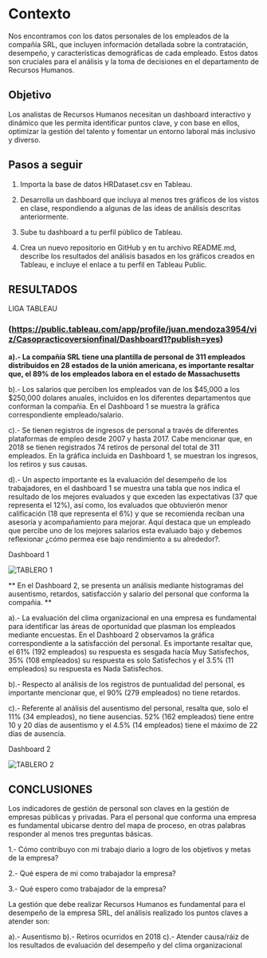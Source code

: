 # Contexto

Nos encontramos con los datos personales de los empleados de la compañía SRL, que incluyen información detallada sobre la contratación, desempeño, y características demográficas de cada empleado. Estos datos son cruciales para el análisis y la toma de decisiones en el departamento de Recursos Humanos.

## Objetivo

Los analistas de Recursos Humanos necesitan un dashboard interactivo y dinámico que les permita identificar puntos clave, y con base en ellos, optimizar la gestión del talento y fomentar un entorno laboral más inclusivo y diverso.

## Pasos a seguir

1. Importa la base de datos HRDataset.csv en Tableau.

  
2. Desarrolla un dashboard que incluya al menos tres gráficos de los vistos en clase,
respondiendo a algunas de las ideas de análisis descritas anteriormente.


3. Sube tu dashboard a tu perfil público de Tableau.

  
4. Crea un nuevo repositorio en GitHub y en tu archivo README.md, describe los
resultados del análisis basados en los gráficos creados en Tableau, e incluye el enlace a tu perfil en Tableau Public.


## RESULTADOS 

LIGA TABLEAU

### (https://public.tableau.com/app/profile/juan.mendoza3954/viz/Casopracticoversionfinal/Dashboard1?publish=yes)



**a).- La compañía SRL tiene una plantilla de personal de 311 empleados distribuidos en 28 estados de la unión americana, es importante resaltar que, el 89% de los empleados labora en el estado de Massachusetts**

b).- Los salarios que perciben los empleados van de los $45,000 a los $250,000 dolares anuales, incluidos en los diferentes departamentos que conforman la compañia. En el Dashboard 1 se muestra la gráfica correspondiente empleado/salario.

c).- Se tienen registros de ingresos de personal a través de diferentes plataformas de empleo desde 2007 y hasta 2017. Cabe mencionar que, en 2018 se tienen registrados 74 retiros de personal del total de 311 empleados. En la gráfica incluida en Dashboard 1, se muestran los ingresos, los retiros y sus causas.

d).- Un aspecto importante  es la evaluación del desempeño de los trabajadores, en el dashboard 1 se muestra una tabla que nos indica el resultado de los mejores evaluados y que exceden las expectativas (37 que representa el 12%), así como, los evaluados que obtuvierón menor calificación (18 que representa el 6%) y que se recomienda reciban una asesoría y acompañamiento para mejorar. Aquí destaca que un empleado que percibe uno de los mejores salarios esta evaluado bajo y debemos reflexionar ¿cómo permea ese bajo rendimiento a su alrededor?.

Dashboard 1

![TABLERO 1](https://github.com/user-attachments/assets/a86d9322-9598-4a14-8163-c3fd96930bff)


** En el Dashboard 2, se presenta un análisis mediante histogramas del ausentismo, retardos, satisfacción y salario del personal que conforma la compañia. **

a).- La evaluación del clima organizacional en una empresa es fundamental para identificar las áreas de oportunidad que plasman los empleados mediante encuestas. En el Dashboard 2 observamos la gráfica correspondiente a la satisfacción del personal. Es importante resaltar que, el 61% (192 empleados) su respuesta es sesgada hacía Muy Satisfechos, 35% (108 empleados) su respuesta es solo Satisfechos y el 3.5% (11 empleados) su respuesta es Nada Satisfechos.

b).- Respecto al análisis de los registros de puntualidad del personal, es importante mencionar que, el 90% (279 empleados) no tiene retardos.

c).- Referente al análisis del ausentismo del personal, resalta que, solo el 11% (34 empleados), no tiene ausencias. 52% (162 empleados) tiene entre 10 y 20 días de ausentismo y el 4.5% (14 empleados) tiene el máximo de 22 días de ausencia.

Dashboard 2

![TABLERO 2](https://github.com/user-attachments/assets/48cacae2-df1a-4eea-a6a9-a9b3c07f71c4)

## CONCLUSIONES

Los indicadores de gestión de personal son claves en la gestión de empresas públicas y privadas. Para el personal que conforma una empresa es fundamental ubicarse dentro del mapa de proceso, en otras palabras responder al menos tres preguntas básicas.

1.- Cómo contribuyo con mi trabajo diario a logro de los objetivos y metas de la empresa?

2.- Qué espera de mi como trabajador la empresa?

3.- Qué espero como trabajador de la empresa?


La gestión que debe realizar Recursos Humanos es fundamental para el desempeño de la empresa SRL, del análisis realizado los puntos claves a atender son:

a).- Ausentismo
b).- Retiros ocurridos en 2018
c).- Atender causa/ráiz de los resultados de evaluación del desempeño y del clima organizacional




